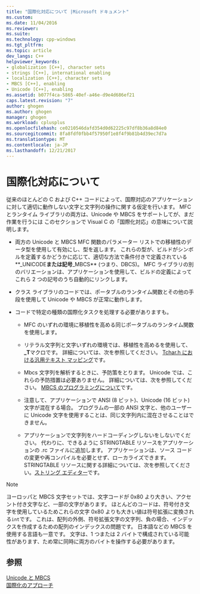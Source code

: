 ```yaml
---
title: "国際化対応について |Microsoft ドキュメント"
ms.custom: 
ms.date: 11/04/2016
ms.reviewer: 
ms.suite: 
ms.technology: cpp-windows
ms.tgt_pltfrm: 
ms.topic: article
dev_langs: C++
helpviewer_keywords:
- globalization [C++], character sets
- strings [C++], international enabling
- localization [C++], character sets
- MBCS [C++], enabling
- Unicode [C++], enabling
ms.assetid: b077f4ca-5865-40ef-a46e-d9e4d686ef21
caps.latest.revision: "7"
author: ghogen
ms.author: ghogen
manager: ghogen
ms.workload: cplusplus
ms.openlocfilehash: ce0210546dafd354d0d62225c97df8b36a8d84e0
ms.sourcegitcommit: 8fa8fdf0fbb4f57950f1e8f4f9b81b4d39ec7d7a
ms.translationtype: MT
ms.contentlocale: ja-JP
ms.lasthandoff: 12/21/2017
---
```

# <a name="international-enabling"></a>国際化対応について
従来のほとんどの C および C++ コードによって、国際対応のアプリケーションに対して適切に動作しない文字と文字列の操作に関する仮定を行います。 MFC とランタイム ライブラリの両方は、Unicode や MBCS をサポートしてが、まだ作業を行うには このセクションで Visual C の「国際化対応」の意味について説明します。  
  
-   両方の Unicode と MBCS MFC 関数のパラメーター リストでの移植性のデータ型を使用して有効にし、型を返します。 これらの型が、ビルドがシンボルを定義するかどうかに応じて、適切な方法で条件付きで定義されている**_UNICODE**または記号**_MBCS** (つまり、DBCS)。 MFC ライブラリの別のバリエーションは、アプリケーションを使用して、ビルドの定義によってこれら 2 つの記号のうち自動的にリンクします。  
  
-   クラス ライブラリのコードでは、ポータブルのランタイム関数とその他の手段を使用して Unicode や MBCS が正常に動作します。  
  
-   コードで特定の種類の国際化タスクを処理する必要がありますも。  
  
    -   MFC のいずれの環境に移植性を高める同じポータブルのランタイム関数を使用します。  
  
    -   リテラル文字列と文字いずれの環境では、移植性を高めるを使用して、 **_T**マクロです。 詳細については、次を参照してください。 [Tchar.h における汎用テキスト マッピング](../text/generic-text-mappings-in-tchar-h.md)です。  
  
    -   Mbcs 文字列を解析するときに、予防策をとります。 Unicode では、これらの予防措置は必要ありません。 詳細については、次を参照してください。 [MBCS のプログラミングについて](../text/mbcs-programming-tips.md)です。  
  
    -   注意して、アプリケーションで ANSI (8 ビット)、Unicode (16 ビット) 文字が混在する場合。 プログラムの一部の ANSI 文字と、他のユーザーに Unicode 文字を使用することは、同じ文字列内に混在させることはできません。  
  
    -   アプリケーションで文字列をハードコーディングしないをしないでください。 代わりに、できるように STRINGTABLE リソースをアプリケーションの .rc ファイルに追加します。 アプリケーションは、ソース コードの変更や再コンパイルを必要とせず、ローカライズできます。 STRINGTABLE リソースに関する詳細については、次を参照してください。[ストリング エディター](../windows/string-editor.md)です。  
  
> [!NOTE]
>  ヨーロッパと MBCS 文字セットでは、文字コードが 0x80 より大きい、アクセント付き文字など、一部の文字があります。 ほとんどのコードは、符号付き文字を使用しているためこれらの文字 0x80 よりも大きい値は符号拡張に変換される`int`です。 これは、配列の外側、符号拡張文字の文字列、負の場合、インデックスを作成するための配列のインデックスの問題です。 日本語などの MBCS を使用する言語も一意です。 文字は、1 つまたは 2 バイトで構成されている可能性があります、ため常に同時に両方のバイトを操作する必要があります。  
  
## <a name="see-also"></a>参照  
 [Unicode と MBCS](../text/unicode-and-mbcs.md)   
 [国際化のアプローチ](../text/internationalization-strategies.md)